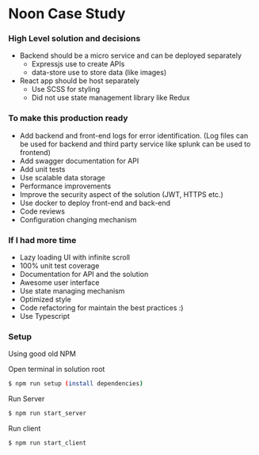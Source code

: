 # Noon Case Study
### High Level solution and decisions

  - Backend should be a micro service and can be deployed separately 
    * Expressjs use to create APIs
    * data-store use to store data (like images)
  - React app should be host separately
    * Use SCSS for styling 
    * Did not use state management library like Redux

### To make this production ready
*   Add backend and front-end logs for error identification. (Log files can be used for backend and third party service like splunk can be used to frontend)
*   Add swagger documentation for API
*   Add unit tests
*   Use scalable data storage
*   Performance improvements
*   Improve the security aspect of the solution (JWT, HTTPS etc.)
*   Use docker to deploy front-end and back-end
*   Code reviews
*   Configuration changing mechanism

### If I had more time

*   Lazy loading UI with infinite scroll
*   100% unit test coverage
*   Documentation for API and the solution
*   Awesome user interface
*   Use state managing mechanism
*   Optimized style
*   Code refactoring for maintain the best practices :)
*   Use Typescript

### Setup

Using good old NPM

Open terminal in solution root
```sh
$ npm run setup (install dependencies)
```

Run Server
```sh
$ npm run start_server
```
Run client

```sh
$ npm run start_client
```
